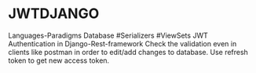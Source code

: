 # JWTDJANGO
Languages-Paradigms Database
#Serializers
#ViewSets
JWT Authentication in Django-Rest-framework
Check the validation even in clients like postman in order to edit/add changes to database.
Use refresh token to get new access token.
